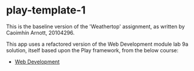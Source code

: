 # play-template-1

This is the baseline version of the 'Weathertop' assignment, as written by Caoimhín Arnott, 20104296.  

This app uses a refactored version of the Web Development module lab 9a solution, itself based upon the Play framework, from the below course:

- [Web Development](https://reader.tutors.dev/course/wit-hdip-comp-sci-2023-web-dev-1)
